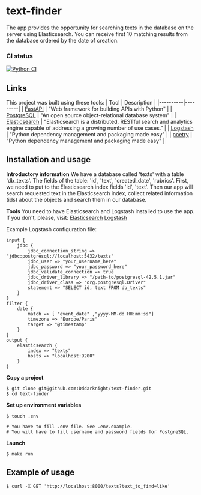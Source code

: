 # text-finder
The app provides the opportunity for searching texts in the database on the server using Elasticsearch.
You can receive first 10 matching results from the database ordered by the date of creation. 

### CI status
[![Python CI](https://github.com/Dddarknight/text-finder/actions/workflows/pyci.yml/badge.svg)](https://github.com/Dddarknight/text-finder/actions)

## Links
This project was built using these tools:
| Tool | Description |
|----------|---------|
| [FastAPI](https://fastapi.tiangolo.com/) | "Web framework for building APIs with Python" |
| [PostgreSQL](https://www.postgresql.org/) |  "An open source object-relational database system" |
| [Elasticsearch](https://www.elastic.co/elasticsearch/) |  "Elasticsearch is a distributed, RESTful search and analytics engine capable of addressing a growing number of use cases." |
| [Logstash](https://www.elastic.co/logstash/) |  "Python dependency management and packaging made easy" |
| [poetry](https://python-poetry.org/) |  "Python dependency management and packaging made easy" |

## Installation and usage

**Introductory information**
We have a database called 'texts' with a table 'db_texts'.
The fields of the table: 'id', 'text', 'created_date', 'rubrics'.
First, we need to put to the Elasticsearch index fields 'id', 'text'.
Then our app will search requested text in the Elasticsearch index, collect related information (ids) about the objects and search them in our database. 

**Tools**
You need to have Elasticsearch and Logstash installed to use the app.
If you don't, please, visit:
[Elasticsearch](https://www.elastic.co/guide/en/elasticsearch/reference/current/install-elasticsearch.html)
[Logstash](https://www.elastic.co/guide/en/logstash/current/installing-logstash.html)

Example Logstash configuration file:
```
input {
    jdbc {
        jdbc_connection_string => "jdbc:postgresql://localhost:5432/texts"
        jdbc_user => "your_username_here"
        jdbc_password => "your_password_here"
        jdbc_validate_connection => true
        jdbc_driver_library => "/path-to/postgresql-42.5.1.jar"
        jdbc_driver_class => "org.postgresql.Driver"
        statement => "SELECT id, text FROM db_texts"
    }
}
filter {
    date {
        match => [ "event_date" ,"yyyy-MM-dd HH:mm:ss"]
        timezone => "Europe/Paris"
        target => "@timestamp"
    }
}
output {
    elasticsearch {
        index => "texts"
        hosts => "localhost:9200"
    }
}
```

**Copy a project**
```
$ git clone git@github.com:Dddarknight/text-finder.git
$ cd text-finder 
```

**Set up environment variables**
``` 
$ touch .env

# You have to fill .env file. See .env.example.
# You will have to fill username and password fields for PostgreSQL.
```

**Launch**
``` 
$ make run
```

## Example of usage
``` 
$ curl -X GET 'http://localhost:8000/texts?text_to_find=like'
```